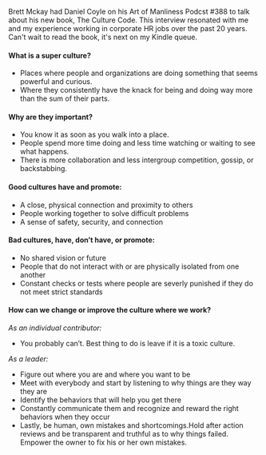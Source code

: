 <!--
.. title: Daniel Coyle on Super Cultures
.. slug: daniel_coyle
.. date: 2018-04-18 03:49:00 UTC
.. tags: culture
.. category:
.. link: 
.. description: Pulled from Art of Manliness podcast.
.. type: text
-->

Brett Mckay had Daniel Coyle on his Art of Manliness Podcst #388 to talk about his new book, The Culture Code.
This interview resonated with me and my experience working in corporate HR jobs over the past 20 years.
Can't wait to read the book, it's next on my Kindle queue.

#### What is a super culture?
- Places where people and organizations are doing something that seems powerful and curious.
- Where they consistently have the knack for being and doing way more than the sum of their parts.
#### Why are they important?
- You know it as soon as you walk into a place.
- People spend more time doing and less time watching or waiting to see what happens.
- There is more collaboration and less intergroup competition, gossip, or backstabbing.
#### Good cultures have and promote:
- A close, physical connection and proximity to others
- People working together to solve difficult problems
- A sense of safety, security, and connection
#### Bad cultures, have, don’t have, or promote:
- No shared vision or future
- People that do not interact with or are physically isolated from one another
- Constant checks or tests where people are severly punished if they do not meet strict standards
#### How can we change or improve the culture where we work?
*As an individual contributor:* 
- You probably can’t. Best thing to do is leave if it is a toxic culture.  

*As a leader:* 
- Figure out where you are and where you want to be
- Meet with everybody and start by listening to why things are they way they are
- Identify the behaviors that will help you get there
- Constantly communicate them and recognize and reward the right behaviors when they occur
- Lastly, be human, own mistakes and shortcomings.Hold after action reviews and be transparent
and truthful as to why things failed. Empower the owner to fix his or her own mistakes.

